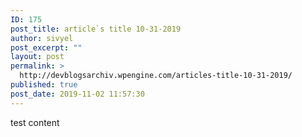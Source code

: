 ```yaml
---
ID: 175
post_title: article`s title 10-31-2019
author: sivyel
post_excerpt: ""
layout: post
permalink: >
  http://devblogsarchiv.wpengine.com/articles-title-10-31-2019/
published: true
post_date: 2019-11-02 11:57:30
---
```

test content